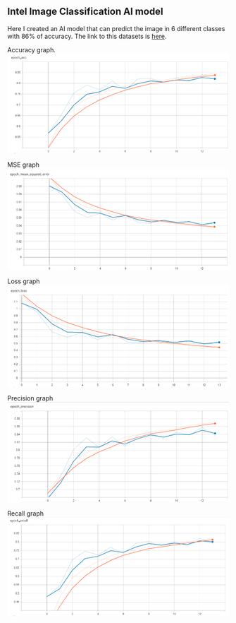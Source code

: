 ## Intel Image Classification AI model

Here I created an AI model that can predict the image in 6 different classes with 86% of accuracy. The link to this datasets is [here](https://www.kaggle.com/puneet6060/intel-image-classification).

Accuracy graph.
![Accuracy graph](https://github.com/Vkshah20/Intel-Image-Classification/blob/master/acc.png)

MSE graph
![MSE graph](https://github.com/Vkshah20/Intel-Image-Classification/blob/master/mse.png)

Loss graph
![MSE graph](https://github.com/Vkshah20/Intel-Image-Classification/blob/master/loss.png)

Precision graph
![Precision graph](https://github.com/Vkshah20/Intel-Image-Classification/blob/master/precision.png)

Recall graph
![Recall graph](https://github.com/Vkshah20/Intel-Image-Classification/blob/master/recall.png)
